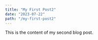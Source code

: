 ```yaml
---
title: "My First Post2"
date: "2023-07-22"
path: "/my-first-post2"
---
```


This is the content of my second blog post.
